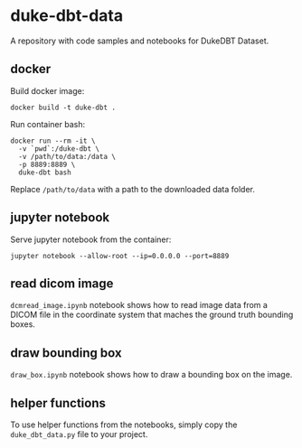 # duke-dbt-data

A repository with code samples and notebooks for DukeDBT Dataset.

## docker

Build docker image:

```
docker build -t duke-dbt .
```

Run container bash:

```
docker run --rm -it \
  -v `pwd`:/duke-dbt \
  -v /path/to/data:/data \
  -p 8889:8889 \
  duke-dbt bash
```

Replace `/path/to/data` with a path to the downloaded data folder.

## jupyter notebook

Serve jupyter notebook from the container:

```
jupyter notebook --allow-root --ip=0.0.0.0 --port=8889
```

## read dicom image

`dcmread_image.ipynb` notebook shows how to read image data from a DICOM file in the coordinate system that maches the ground truth bounding boxes.

## draw bounding box

`draw_box.ipynb` notebook shows how to draw a bounding box on the image.

## helper functions

To use helper functions from the notebooks, simply copy the `duke_dbt_data.py` file to your project.
